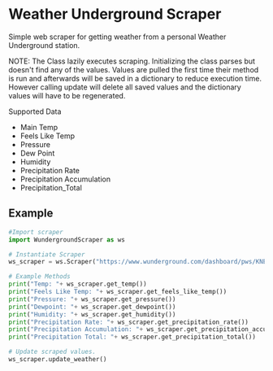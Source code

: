 # Weather Underground Scraper

Simple web scraper for getting weather from a personal Weather Underground station. 

NOTE: The Class lazily executes scraping. Initializing the class parses but doesn't find any of the values. Values are pulled the first time their method is run and afterwards will be saved in a dictionary to reduce execution time. However calling update will delete all saved values and the dictionary values will have to be regenerated.  

Supported Data
*   Main Temp
*   Feels Like Temp
*   Pressure
*   Dew Point
*   Humidity
*   Precipitation Rate
*   Precipitation Accumulation
*   Precipitation_Total   

## Example

``` python
#Import scraper
import WundergroundScraper as ws

# Instantiate Scraper 
ws_scraper = ws.Scraper("https://www.wunderground.com/dashboard/pws/KNEOMAHA130")

# Example Methods
print("Temp: "+ ws_scraper.get_temp())
print("Feels Like Temp: "+ ws_scraper.get_feels_like_temp())
print("Pressure: "+ ws_scraper.get_pressure())
print("Dewpoint: "+ ws_scraper.get_dewpoint())
print("Humidity: "+ ws_scraper.get_humidity())
print("Precipitation Rate: "+ ws_scraper.get_precipitation_rate())
print("Precipitation Accumulation: "+ ws_scraper.get_precipitation_accumulation())
print("Precipitation Total: "+ ws_scraper.get_precipitation_total())

# Update scraped values.
ws_scraper.update_weather()
```